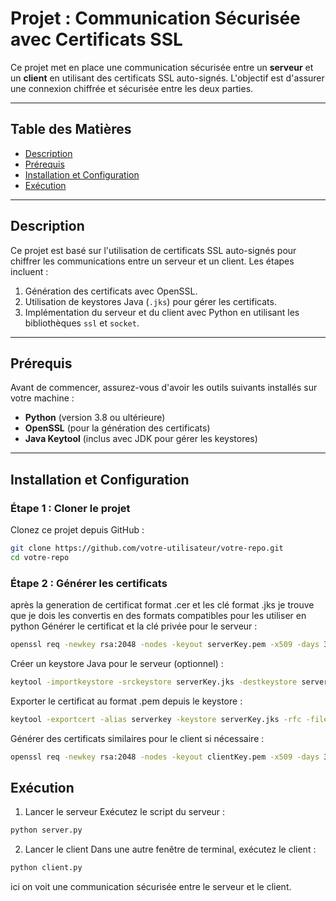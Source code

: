 # Projet : Communication Sécurisée avec Certificats SSL

Ce projet met en place une communication sécurisée entre un **serveur** et un **client** en utilisant des certificats SSL auto-signés. L'objectif est d'assurer une connexion chiffrée et sécurisée entre les deux parties.

---

## Table des Matières
- [Description](#description)
- [Prérequis](#prérequis)
- [Installation et Configuration](#installation-et-configuration)
- [Exécution](#exécution)


---

## Description

Ce projet est basé sur l'utilisation de certificats SSL auto-signés pour chiffrer les communications entre un serveur et un client. Les étapes incluent :
1. Génération des certificats avec OpenSSL.
2. Utilisation de keystores Java (`.jks`) pour gérer les certificats.
3. Implémentation du serveur et du client avec Python en utilisant les bibliothèques `ssl` et `socket`.

---

## Prérequis

Avant de commencer, assurez-vous d'avoir les outils suivants installés sur votre machine :
- **Python** (version 3.8 ou ultérieure)
- **OpenSSL** (pour la génération des certificats)
- **Java Keytool** (inclus avec JDK pour gérer les keystores)

---

## Installation et Configuration

### Étape 1 : Cloner le projet
Clonez ce projet depuis GitHub :
```bash
git clone https://github.com/votre-utilisateur/votre-repo.git
cd votre-repo
```
### Étape 2 : Générer les certificats
après la generation de certificat format .cer et les clé format .jks je trouve que je dois les convertis en des formats compatibles pour les utiliser en python
Générer le certificat et la clé privée pour le serveur :

```bash
openssl req -newkey rsa:2048 -nodes -keyout serverKey.pem -x509 -days 365 -out serverCertificate.pem -subj "/CN=localhost"
```
Créer un keystore Java pour le serveur (optionnel) :

```bash
keytool -importkeystore -srckeystore serverKey.jks -destkeystore serverKey.p12 -deststoretype PKCS12
```
Exporter le certificat au format .pem depuis le keystore :

```bash
keytool -exportcert -alias serverkey -keystore serverKey.jks -rfc -file serverCertificate.pem
```
Générer des certificats similaires pour le client si nécessaire :

```bash
openssl req -newkey rsa:2048 -nodes -keyout clientKey.pem -x509 -days 365 -out clientCertificate.pem -subj "/CN=localhost"
```

## Exécution
1. Lancer le serveur
Exécutez le script du serveur :

```bash
python server.py
```
2. Lancer le client
Dans une autre fenêtre de terminal, exécutez le client :

```bash
python client.py
```
ici on voit une communication sécurisée entre le serveur et le client.


